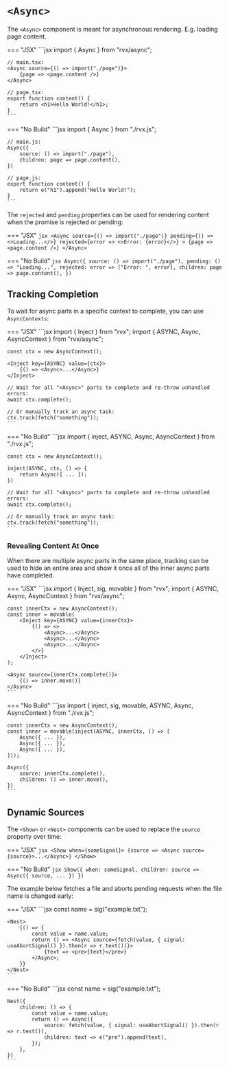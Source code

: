 # `<Async>`
The `<Async>` component is meant for asynchronous rendering. E.g. loading page content.

=== "JSX"
	```jsx
	import { Async } from "rvx/async";

	// main.tsx:
	<Async source={() => import("./page")}>
		{page => <page.content />}
	</Async>

	// page.tsx:
	export function content() {
		return <h1>Hello World!</h1>;
	}
	```

=== "No Build"
	```jsx
	import { Async } from "./rvx.js";

	// main.js:
	Async({
		source: () => import("./page"),
		children: page => page.content(),
	})

	// page.js:
	export function content() {
		return e("h1").append("Hello World!");
	}
	```

The `rejected` and `pending` properties can be used for rendering content when the promise is rejected or pending:

=== "JSX"
	```jsx
	<Async
		source={() => import("./page")}
		pending={() => <>Loading...</>}
		rejected={error => <>Error: {error}</>}
	>
		{page => <page.content />}
	</Async>
	```

=== "No Build"
	```jsx
	Async({
		source: () => import("./page"),
		pending: () => "Loading...",
		rejected: error => ["Error: ", error],
		children: page => page.content(),
	})
	```

## Tracking Completion
To wait for async parts in a specific context to complete, you can use `AsyncContexts`:

=== "JSX"
	```jsx
	import { Inject } from "rvx";
	import { ASYNC, Async, AsyncContext } from "rvx/async";

	const ctx = new AsyncContext();

	<Inject key={ASYNC} value={ctx}>
		{() => <Async>...</Async>}
	</Inject>

	// Wait for all "<Async>" parts to complete and re-throw unhandled errors:
	await ctx.complete();

	// Or manually track an async task:
	ctx.track(fetch("something"));
	```

=== "No Build"
	```jsx
	import { inject, ASYNC, Async, AsyncContext } from "./rvx.js";

	const ctx = new AsyncContext();

	inject(ASYNC, ctx, () => {
		return Async({ ... });
	})

	// Wait for all "<Async>" parts to complete and re-throw unhandled errors:
	await ctx.complete();

	// Or manually track an async task:
	ctx.track(fetch("something"));
	```

### Revealing Content At Once
When there are multiple async parts in the same place, tracking can be used to hide an entire area and show it once all of the inner async parts have completed.

=== "JSX"
	```jsx
	import { Inject, sig, movable } from "rvx";
	import { ASYNC, Async, AsyncContext } from "rvx/async";

	const innerCtx = new AsyncContext();
	const inner = movable(
		<Inject key={ASYNC} value={innerCtx}>
			{() => <>
				<Async>...</Async>
				<Async>...</Async>
				<Async>...</Async>
			</>}
		</Inject>
	);

	<Async source={innerCtx.complete()}>
		{() => inner.move()}
	</Async>
	```

=== "No Build"
	```jsx
	import { inject, sig, movable, ASYNC, Async, AsyncContext } from "./rvx.js";

	const innerCtx = new AsyncContext();
	const inner = movable(inject(ASYNC, innerCtx, () => [
		Async({ ... }),
		Async({ ... }),
		Async({ ... }),
	]));

	Async({
		source: innerCtx.complete(),
		children: () => inner.move(),
	})
	```

## Dynamic Sources
The `<Show>` or `<Nest>` components can be used to replace the `source` property over time:

=== "JSX"
	```jsx
	<Show when={someSignal}>
		{source => <Async source={source}>...</Async>}
	</Show>
	```

=== "No Build"
	```jsx
	Show({
		when: someSignal,
		children: source => Async({ source, ... })
	})
	```

The example below fetches a file and aborts pending requests when the file name is changed early:

=== "JSX"
	```jsx
	const name = sig("example.txt");

	<Nest>
		{() => {
			const value = name.value;
			return () => <Async source={fetch(value, { signal: useAbortSignal() }).then(r => r.text())}>
				{text => <pre>{text}</pre>}
			</Async>;
		}}
	</Nest>
	```

=== "No Build"
	```jsx
	const name = sig("example.txt");

	Nest({
		children: () => {
			const value = name.value;
			return () => Async({
				source: fetch(value, { signal: useAbortSignal() }).then(r => r.text()),
				children: text => e("pre").append(text),
			});
		},
	})
	```
